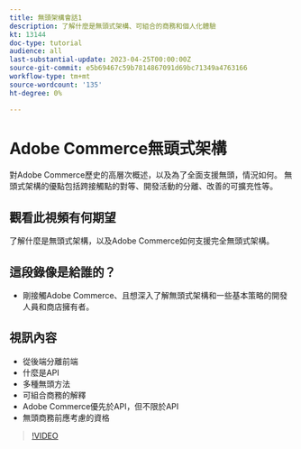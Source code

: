 ```yaml
---
title: 無頭架構會話1
description: 了解什麼是無頭式架構、可組合的商務和個人化體驗
kt: 13144
doc-type: tutorial
audience: all
last-substantial-update: 2023-04-25T00:00:00Z
source-git-commit: e5b69467c59b7814867091d69bc71349a4763166
workflow-type: tm+mt
source-wordcount: '135'
ht-degree: 0%

---
```


# Adobe Commerce無頭式架構

對Adobe Commerce歷史的高層次概述，以及為了全面支援無頭，情況如何。  無頭式架構的優點包括跨接觸點的對等、開發活動的分離、改善的可擴充性等。

## 觀看此視頻有何期望

了解什麼是無頭式架構，以及Adobe Commerce如何支援完全無頭式架構。

## 這段錄像是給誰的？

* 剛接觸Adobe Commerce、且想深入了解無頭式架構和一些基本策略的開發人員和商店擁有者。

## 視訊內容

* 從後端分離前端
* 什麼是API
* 多種無頭方法
* 可組合商務的解釋
* Adobe Commerce優先於API，但不限於API
* 無頭商務前應考慮的資格

>[!VIDEO](https://video.tv.adobe.com/v/3418862?learn=on)
